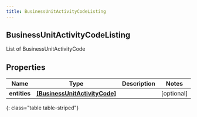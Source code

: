 ```yaml
---
title: BusinessUnitActivityCodeListing
---
```

## BusinessUnitActivityCodeListing
List of BusinessUnitActivityCode

## Properties

|Name | Type | Description | Notes|
|------------ | ------------- | ------------- | -------------|
| **entities** | [**[BusinessUnitActivityCode]**](BusinessUnitActivityCode.html) |  | [optional] |
{: class="table table-striped"}


